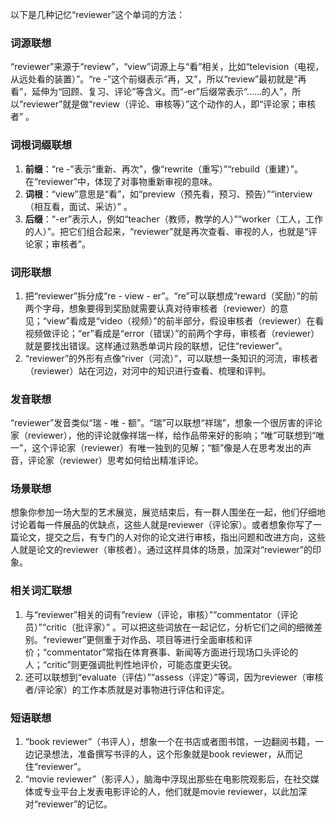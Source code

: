 以下是几种记忆“reviewer”这个单词的方法：

### 词源联想
“reviewer”来源于“review”，“view”词源上与“看”相关，比如“television（电视，从远处看的装置）”。“re -”这个前缀表示“再，又”，所以“review”最初就是“再看”，延伸为“回顾、复习、评论”等含义。而“-er”后缀常表示“……的人”，所以“reviewer”就是做“review（评论、审核等）”这个动作的人，即“评论家；审核者” 。

### 词根词缀联想
1. **前缀**：“re -”表示“重新、再次”，像“rewrite（重写）”“rebuild（重建）”。在“reviewer”中，体现了对事物重新审视的意味。
2. **词根**：“view”意思是“看”，如“preview（预先看，预习、预告）”“interview（相互看，面试、采访）” 。
3. **后缀**：“-er”表示人，例如“teacher（教师，教学的人）”“worker（工人，工作的人）”。把它们组合起来，“reviewer”就是再次查看、审视的人，也就是“评论家；审核者”。

### 词形联想
1. 把“reviewer”拆分成“re - view - er”。“re”可以联想成“reward（奖励）”的前两个字母，想象要得到奖励就需要认真对待审核者（reviewer）的意见；“view”看成是“video（视频）”的前半部分，假设审核者（reviewer）在看视频做评论；“er”看成是“error（错误）”的前两个字母，审核者（reviewer）就是要找出错误。这样通过熟悉单词片段的联想，记住“reviewer”。
2. “reviewer”的外形有点像“river（河流）”，可以联想一条知识的河流，审核者（reviewer）站在河边，对河中的知识进行查看、梳理和评判。

### 发音联想
“reviewer”发音类似“瑞 - 唯 - 额”。“瑞”可以联想“祥瑞”，想象一个很厉害的评论家（reviewer），他的评论就像祥瑞一样，给作品带来好的影响；“唯”可联想到“唯一”，这个评论家（reviewer）有唯一独到的见解；“额”像是人在思考发出的声音，评论家（reviewer）思考如何给出精准评论。

### 场景联想
想象你参加一场大型的艺术展览，展览结束后，有一群人围坐在一起，他们仔细地讨论着每一件展品的优缺点，这些人就是reviewer（评论家）。或者想象你写了一篇论文，提交之后，有专门的人对你的论文进行审核，指出问题和改进方向，这些人就是论文的reviewer（审核者）。通过这样具体的场景，加深对“reviewer”的印象。

### 相关词汇联想
1. 与“reviewer”相关的词有“review（评论，审核）”“commentator（评论员）”“critic（批评家）” 。可以把这些词放在一起记忆，分析它们之间的细微差别。“reviewer”更侧重于对作品、项目等进行全面审核和评价；“commentator”常指在体育赛事、新闻等方面进行现场口头评论的人；“critic”则更强调批判性地评价，可能态度更尖锐。
2. 还可以联想到“evaluate（评估）”“assess（评定）”等词，因为reviewer（审核者/评论家）的工作本质就是对事物进行评估和评定。

### 短语联想
1. “book reviewer”（书评人），想象一个在书店或者图书馆，一边翻阅书籍，一边记录想法，准备撰写书评的人，这个形象就是book reviewer，从而记住“reviewer”。
2. “movie reviewer”（影评人），脑海中浮现出那些在电影院观影后，在社交媒体或专业平台上发表电影评论的人，他们就是movie reviewer，以此加深对“reviewer”的记忆。 